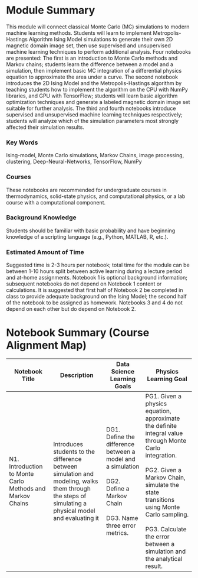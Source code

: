 # Module Summary

This module will connect classical Monte Carlo (MC) simulations to modern machine learning methods. Students will learn to implement Metropolis-Hastings Algorithm Ising Model simulations to generate their own 2D magnetic domain image set, then use supervised and unsupervised machine learning techniques to perform additional analysis.  Four notebooks are presented: The first is an introduction to Monte Carlo methods and Markov chains; students learn the difference between a model and a simulation, then implement basic MC integration of a differential physics equation to approximate the area under a curve.  The second notebook introduces the 2D Ising Model and the Metropolis-Hastings algorithm by teaching students how to implement the algorithm on the CPU with NumPy libraries, and GPU with TensorFlow; students will learn basic algorithm optimization techniques and generate a labeled magnetic domain image set suitable for further analysis.  The third and fourth notebooks introduce supervised and unsupervised machine learning techniques respectively; students will analyze which of the simulation parameters most strongly affected their simulation results.

### Key Words

Ising-model, Monte Carlo simulations, Markov Chains, image processing, clustering, Deep-Neural-Networks, TensorFlow, NumPy

### Courses
These notebooks are recommended for undergraduate courses in thermodynamics, solid-state physics, and computational physics, or a lab course with a computational component.

### Background Knowledge

Students should be familiar with basic probability and have beginning knowledge of a scripting language (e.g., Python, MATLAB, R, etc.).

### Estimated Amount of Time

Suggested time is 2-3 hours per notebook; total time for the module can be between 1-10 hours split between active learning during a lecture period and at-home assignments.  Notebook 1 is optional background information; subsequent notebooks do not depend on Notebook 1 content or calculations.  It is suggested that first half of Notebook 2 be completed in class to provide adequate background on the Ising Model; the second half of the notebook to be assigned as homework.  Notebooks 3 and 4 do not depend on each other but do depend on Notebook 2.

# Notebook Summary (Course Alignment Map)

|Notebook Title|Description|Data Science Learning Goals|Physics Learning Goal|
|--------------|-----------|---------------------------|---------------------|
|N1. Introduction to Monte Carlo Methods and Markov Chains | Introduces students to the difference between simulation and modeling, walks them through the steps of simulating a physical model and evaluating it| DG1. Define the difference between a model and a simulation<br><br>DG2. Define a Markov Chain<br><br>DG3. Name three error metrics.|PG1. Given a physics equation, approximate the definite integral value through Monte Carlo integration. <br><br>PG2. Given a Markov Chain, simulate the state transitions using Monte Carlo sampling.<br><br>PG3. Calculate the error between a simulation and the analytical result.|
